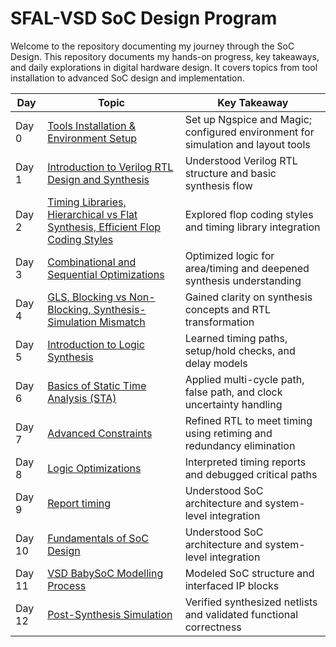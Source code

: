 # SFAL-VSD SoC Design Program
Welcome to the repository documenting my journey through the SoC Design. This repository documents my hands-on progress, key takeaways, and daily explorations in digital hardware design. It covers topics from tool installation to advanced SoC design and implementation.

| Day   | Topic                          |       Key Takeaway                                                        |
|-----------|------------------------------------------------------------------------|---------------------------------------|
| Day 0 | [Tools Installation & Environment Setup](https://github.com/Dhruvid98/SFAL-VSD-SoC-Design/blob/main/Day%200/README.md) | Set up Ngspice and Magic; configured environment for simulation and layout tools |
| Day 1 | [Introduction to Verilog RTL Design and Synthesis](https://github.com/Dhruvid98/SFAL-VSD-SoC-Design/blob/main/Day%201/README.md) | Understood Verilog RTL structure and basic synthesis flow           |
| Day 2 | [Timing Libraries, Hierarchical vs Flat Synthesis, Efficient Flop Coding Styles](https://github.com/Dhruvid98/SFAL-VSD-SoC-Design/blob/main/Day%202/README.md) | Explored flop coding styles and timing library integration          |
| Day 3 | [Combinational and Sequential Optimizations](https://github.com/Dhruvid98/SFAL-VSD-SoC-Design/blob/main/Day%203/README.md) | Optimized logic for area/timing and deepened synthesis understanding|
| Day 4 | [GLS, Blocking vs Non-Blocking, Synthesis-Simulation Mismatch](https://github.com/Dhruvid98/SFAL-VSD-SoC-Design/blob/main/Day%204/README.md) | Gained clarity on synthesis concepts and RTL transformation          |
| Day 5 | [Introduction to Logic Synthesis](https://github.com/Dhruvid98/SFAL-VSD-SoC-Design/blob/main/Day%205/README.md) | Learned timing paths, setup/hold checks, and delay models           |
| Day 6 | [Basics of Static Time Analysis (STA)](https://github.com/Dhruvid98/SFAL-VSD-SoC-Design/blob/main/Day%206/README.md) | Applied multi-cycle path, false path, and clock uncertainty handling|
| Day 7 | [Advanced Constraints](https://github.com/Dhruvid98/SFAL-VSD-SoC-Design/blob/main/Day%207/README.md) | Refined RTL to meet timing using retiming and redundancy elimination|
| Day 8 | [Logic Optimizations](https://github.com/Dhruvid98/SFAL-VSD-SoC-Design/blob/main/Day%208/README.md)  | Interpreted timing reports and debugged critical paths              |
| Day 9 | [Report timing](https://github.com/Dhruvid98/SFAL-VSD-SoC-Design/blob/main/Day%209/README.md) | Understood SoC architecture and system-level integration             |
| Day 10 | [Fundamentals of SoC Design](https://github.com/Dhruvid98/SFAL-VSD-SoC-Design/blob/main/Day%2010/README.md) | Understood SoC architecture and system-level integration             |
| Day 11 | [VSD BabySoC Modelling Process](https://github.com/Dhruvid98/SFAL-VSD-SoC-Design/blob/main/Day%2011/README.md)  | Modeled SoC structure and interfaced IP blocks                      |
| Day 12 | [Post-Synthesis Simulation](https://github.com/Dhruvid98/SFAL-VSD-SoC-Design/blob/main/Day%2012/README.md)  | Verified synthesized netlists and validated functional correctness  | 
